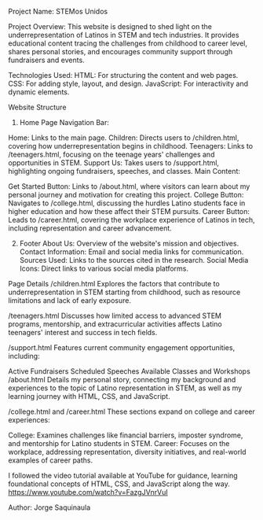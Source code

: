 Project Name: STEMos Unidos

Project Overview:
This website is designed to shed light on the underrepresentation of Latinos in STEM and tech industries. 
It provides educational content tracing the challenges from childhood to career level, shares personal stories, 
and encourages community support through fundraisers and events.

Technologies Used:
HTML: For structuring the content and web pages.
CSS: For adding style, layout, and design.
JavaScript: For interactivity and dynamic elements.

Website Structure
1. Home Page
Navigation Bar:

Home: Links to the main page.
Children: Directs users to /children.html, covering how underrepresentation begins in childhood.
Teenagers: Links to /teenagers.html, focusing on the teenage years' challenges and opportunities in STEM.
Support Us: Takes users to /support.html, highlighting ongoing fundraisers, speeches, and classes.
Main Content:

Get Started Button: Links to /about.html, where visitors can learn about my personal journey and motivation for creating this project.
College Button: Navigates to /college.html, discussing the hurdles Latino students face in higher education and how these affect their STEM pursuits.
Career Button: Leads to /career.html, covering the workplace experience of Latinos in tech, including representation and career advancement.

2. Footer
About Us: Overview of the website's mission and objectives.
Contact Information: Email and social media links for communication.
Sources Used: Links to the sources cited in the research.
Social Media Icons: Direct links to various social media platforms.


Page Details
/children.html
Explores the factors that contribute to underrepresentation in STEM starting from childhood, such as resource limitations and lack of early exposure.

/teenagers.html
Discusses how limited access to advanced STEM programs, mentorship, and extracurricular activities affects Latino teenagers' interest and success in tech fields.

/support.html
Features current community engagement opportunities, including:

Active Fundraisers
Scheduled Speeches
Available Classes and Workshops
/about.html
Details my personal story, connecting my background and experiences to the topic of Latino representation in STEM, as well as my learning journey with HTML, CSS, and JavaScript.

/college.html and /career.html
These sections expand on college and career experiences:

College: Examines challenges like financial barriers, imposter syndrome, and mentorship for Latino students in STEM.
Career: Focuses on the workplace, addressing representation, diversity initiatives, and real-world examples of career paths.

I followed the video tutorial available at YouTube for guidance, 
learning foundational concepts of HTML, CSS, and JavaScript along the way.
https://www.youtube.com/watch?v=FazgJVnrVuI

Author: Jorge Saquinaula



